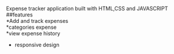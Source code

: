  Expense tracker application built with HTML,CSS and JAVASCRIPT <br>
##features <br>
*Add and track expenses<br>
*categories expense<br>
*view expense history<br>
* responsive design<br>
  
